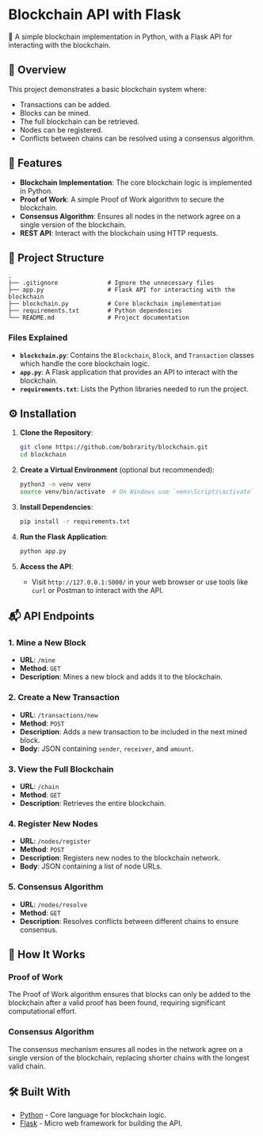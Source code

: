 # Blockchain API with Flask

🔗 A simple blockchain implementation in Python, with a Flask API for interacting with the blockchain.

## 📜 Overview

This project demonstrates a basic blockchain system where:
- Transactions can be added.
- Blocks can be mined.
- The full blockchain can be retrieved.
- Nodes can be registered.
- Conflicts between chains can be resolved using a consensus algorithm.

## 🚀 Features

- **Blockchain Implementation**: The core blockchain logic is implemented in Python.
- **Proof of Work**: A simple Proof of Work algorithm to secure the blockchain.
- **Consensus Algorithm**: Ensures all nodes in the network agree on a single version of the blockchain.
- **REST API**: Interact with the blockchain using HTTP requests.

## 📂 Project Structure

```
.
├── .gitignore              # Ignore the unnecessary files
├── app.py                  # Flask API for interacting with the blockchain
├── blockchain.py           # Core blockchain implementation
├── requirements.txt        # Python dependencies
└── README.md               # Project documentation
```

### Files Explained

- **`blockchain.py`**: Contains the `Blockchain`, `Block`, and `Transaction` classes which handle the core blockchain logic.
- **`app.py`**: A Flask application that provides an API to interact with the blockchain.
- **`requirements.txt`**: Lists the Python libraries needed to run the project.

## ⚙️ Installation

1. **Clone the Repository**:
   ```bash
   git clone https://github.com/bobrarity/blockchain.git
   cd blockchain
   ```

2. **Create a Virtual Environment** (optional but recommended):
   ```bash
   python3 -m venv venv
   source venv/bin/activate  # On Windows use `venv\Scripts\activate`
   ```

3. **Install Dependencies**:
   ```bash
   pip install -r requirements.txt
   ```

4. **Run the Flask Application**:
   ```bash
   python app.py
   ```

5. **Access the API**:
   - Visit `http://127.0.0.1:5000/` in your web browser or use tools like `curl` or Postman to interact with the API.

## 📬 API Endpoints

### 1. Mine a New Block
   - **URL**: `/mine`
   - **Method**: `GET`
   - **Description**: Mines a new block and adds it to the blockchain.

### 2. Create a New Transaction
   - **URL**: `/transactions/new`
   - **Method**: `POST`
   - **Description**: Adds a new transaction to be included in the next mined block.
   - **Body**: JSON containing `sender`, `receiver`, and `amount`.

### 3. View the Full Blockchain
   - **URL**: `/chain`
   - **Method**: `GET`
   - **Description**: Retrieves the entire blockchain.

### 4. Register New Nodes
   - **URL**: `/nodes/register`
   - **Method**: `POST`
   - **Description**: Registers new nodes to the blockchain network.
   - **Body**: JSON containing a list of node URLs.

### 5. Consensus Algorithm
   - **URL**: `/nodes/resolve`
   - **Method**: `GET`
   - **Description**: Resolves conflicts between different chains to ensure consensus.

## 🧩 How It Works

### Proof of Work
The Proof of Work algorithm ensures that blocks can only be added to the blockchain after a valid proof has been found, requiring significant computational effort.

### Consensus Algorithm
The consensus mechanism ensures all nodes in the network agree on a single version of the blockchain, replacing shorter chains with the longest valid chain.

## 🛠️ Built With

- [Python](https://www.python.org/) - Core language for blockchain logic.
- [Flask](https://flask.palletsprojects.com/) - Micro web framework for building the API.

